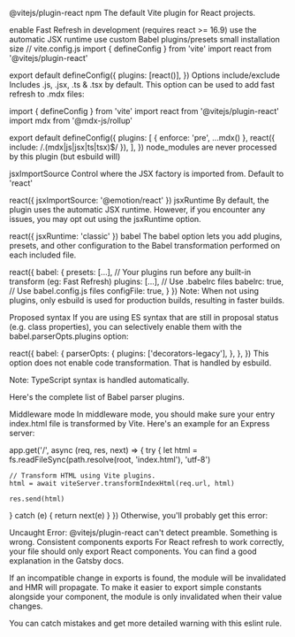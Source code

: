@vitejs/plugin-react npm
The default Vite plugin for React projects.

enable Fast Refresh in development (requires react >= 16.9)
use the automatic JSX runtime
use custom Babel plugins/presets
small installation size
// vite.config.js
import { defineConfig } from 'vite'
import react from '@vitejs/plugin-react'

export default defineConfig({
  plugins: [react()],
})
Options
include/exclude
Includes .js, .jsx, .ts & .tsx by default. This option can be used to add fast refresh to .mdx files:

import { defineConfig } from 'vite'
import react from '@vitejs/plugin-react'
import mdx from '@mdx-js/rollup'

export default defineConfig({
  plugins: [
    { enforce: 'pre', ...mdx() },
    react({ include: /\.(mdx|js|jsx|ts|tsx)$/ }),
  ],
})
node_modules are never processed by this plugin (but esbuild will)

jsxImportSource
Control where the JSX factory is imported from. Default to 'react'

react({ jsxImportSource: '@emotion/react' })
jsxRuntime
By default, the plugin uses the automatic JSX runtime. However, if you encounter any issues, you may opt out using the jsxRuntime option.

react({ jsxRuntime: 'classic' })
babel
The babel option lets you add plugins, presets, and other configuration to the Babel transformation performed on each included file.

react({
  babel: {
    presets: [...],
    // Your plugins run before any built-in transform (eg: Fast Refresh)
    plugins: [...],
    // Use .babelrc files
    babelrc: true,
    // Use babel.config.js files
    configFile: true,
  }
})
Note: When not using plugins, only esbuild is used for production builds, resulting in faster builds.

Proposed syntax
If you are using ES syntax that are still in proposal status (e.g. class properties), you can selectively enable them with the babel.parserOpts.plugins option:

react({
  babel: {
    parserOpts: {
      plugins: ['decorators-legacy'],
    },
  },
})
This option does not enable code transformation. That is handled by esbuild.

Note: TypeScript syntax is handled automatically.

Here's the complete list of Babel parser plugins.

Middleware mode
In middleware mode, you should make sure your entry index.html file is transformed by Vite. Here's an example for an Express server:

app.get('/', async (req, res, next) => {
  try {
    let html = fs.readFileSync(path.resolve(root, 'index.html'), 'utf-8')

    // Transform HTML using Vite plugins.
    html = await viteServer.transformIndexHtml(req.url, html)

    res.send(html)
  } catch (e) {
    return next(e)
  }
})
Otherwise, you'll probably get this error:

Uncaught Error: @vitejs/plugin-react can't detect preamble. Something is wrong.
Consistent components exports
For React refresh to work correctly, your file should only export React components. You can find a good explanation in the Gatsby docs.

If an incompatible change in exports is found, the module will be invalidated and HMR will propagate. To make it easier to export simple constants alongside your component, the module is only invalidated when their value changes.

You can catch mistakes and get more detailed warning with this eslint rule.

